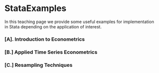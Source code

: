 # StataExamples

In this teaching page we provide some useful examples for implementation in Stata depending on the application of interest. 

### [A]. Introduction to Econometrics 



### [B.] Applied Time Series Econometrics


### [C.] Resampling Techniques

